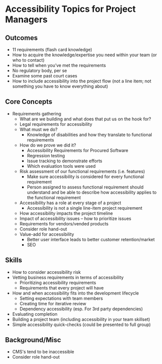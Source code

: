 # Accessibility Topics for Project Managers

## Outcomes

* 11 requirements (flash card knowledge)
* How to acquire the knowledge/expertise you need within your team (or who to contact)
* How to tell when you’ve met the requirements
* No regulatory body, per se
* Examine some past court cases
* How to include accessibility into the project flow (not a line item; not something you have to know everything about)

## Core Concepts

* Requirements gathering
    * What are we building and what does that put us on the hook for?
    * Legal requirements for accessibility
    * What must we do?
        * Knowledge of disabilities and how they translate to functional requirements
    * How do we prove we did it?
        * Accessibility Requirements for Procured Software
        * Regression testing
        * Issue tracking to demonstrate efforts
        * Which evaluation tools were used
    * Risk assessment of our functional requirements (i.e. features)
        * Make sure accessibility is considered for every functional requirement
        * Person assigned to assess functional requirement should understand and be able to describe how accessibility applies to the functional requirement
    * Accessibility has a role at every stage of a project
        * Accessibility is not a single line-item project requirement
    * How accessibility impacts the project timeline
    * Impact of accessibility issues – how to prioritize issues
    * Requirements for vendors/vended products
    * Consider role hand-out
    * Value-add for accessibility
        * Better user interface leads to better customer retention/market
        * SEO

## Skills

* How to consider accessibility risk
* Vetting business requirements in terms of accessibility
    * Prioritizing accessibility requirements
    * Requirements that every project will have
* How and when accessibility fits into the development lifecycle
    * Setting expectations with team members
    * Creating time for iterative review
    * Dependency accessibility (esp. For 3rd party dependencies)
* Evaluating completion
* Building a project team (including accessibility in your team skillset)
* Simple accessibility quick-checks (could be presented to full group)

## Background/Misc

* CMS's tend to be inaccessible
* Consider role hand-out